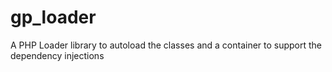 # gp_loader
A PHP Loader library to autoload the classes and a container to support the dependency injections
